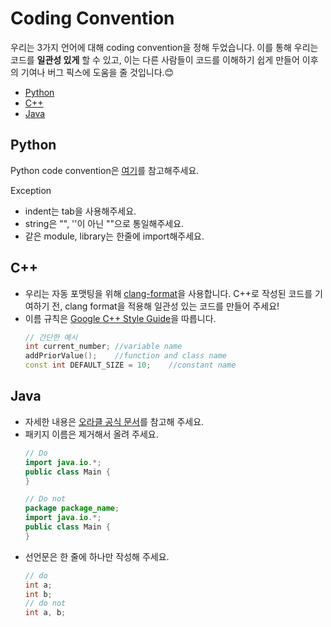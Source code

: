 # Coding Convention
우리는 3가지 언어에 대해 coding convention을 정해 두었습니다.
이를 통해 우리는 코드를 **일관성 있게** 할 수 있고, 이는 다른 사람들이 코드를 이해하기 쉽게 만들어 이후의 기여나 버그 픽스에 도움을 줄 것입니다.😊
* [Python](#python)
* [C++](#c)
* [Java](#java)

## Python
Python code convention은 [여기](https://www.python.org/dev/peps/pep-0008/)를 참고해주세요.

Exception
* indent는 tab을 사용해주세요.
* string은 "", ''이 아닌 ""으로 통일해주세요.
* 같은 module, library는 한줄에 import해주세요.

## C++

* 우리는 자동 포맷팅을 위해 [clang-format](http://clang.llvm.org/docs/ClangFormat.html)을 사용합니다. C++로 작성된 코드를 기여하기 전, clang format을 적용해 일관성 있는 코드를 만들어 주세요!
* 이름 규칙은 [Google C++ Style Guide](https://google.github.io/styleguide/cppguide.html#Naming)을 따릅니다.
	```c++
	// 간단한 예시
	int current_number;	//variable name
	addPriorValue();	//function and class name
	const int DEFAULT_SIZE = 10;	//constant name
	```

## Java
* 자세한 내용은 [오라클 공식 문서](https://www.oracle.com/java/technologies/javase/codeconventions-contents.html)를 참고해 주세요.
* 패키지 이름은 제거해서 올려 주세요.
	``` Java
	// Do
	import java.io.*;	
	public class Main {
	}
	
	// Do not
	package package_name;
	import java.io.*;	
	public class Main {
	}
	```
* 선언문은 한 줄에 하나만 작성해 주세요.
	``` Java
	// do
	int a;
	int b;
	// do not
	int a, b;
	```
